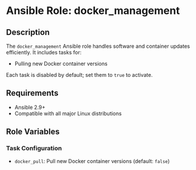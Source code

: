 # Ansible Role: docker_management

## Description
The `docker_management` Ansible role handles software and container updates efficiently. It includes tasks for:


- Pulling new Docker container versions


Each task is disabled by default; set them to `true` to activate.

## Requirements
- Ansible 2.9+ 
- Compatible with all major Linux distributions

## Role Variables

### Task Configuration

- `docker_pull`: Pull new Docker container versions (default: `false`)



